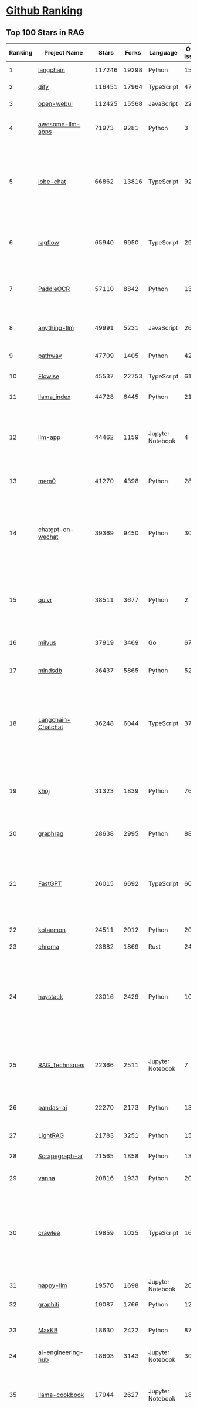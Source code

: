 [Github Ranking](../README.md)
==========

## Top 100 Stars in RAG

| Ranking | Project Name | Stars | Forks | Language | Open Issues | Description | Last Commit |
| ------- | ------------ | ----- | ----- | -------- | ----------- | ----------- | ----------- |
| 1 | [langchain](https://github.com/langchain-ai/langchain) | 117246 | 19298 | Python | 156 | 🦜🔗 Build context-aware reasoning applications | 2025-10-15T01:57:38Z |
| 2 | [dify](https://github.com/langgenius/dify) | 116451 | 17964 | TypeScript | 471 | Production-ready platform for agentic workflow development. | 2025-10-15T03:37:56Z |
| 3 | [open-webui](https://github.com/open-webui/open-webui) | 112425 | 15568 | JavaScript | 229 | User-friendly AI Interface (Supports Ollama, OpenAI API, ...) | 2025-10-15T00:06:56Z |
| 4 | [awesome-llm-apps](https://github.com/Shubhamsaboo/awesome-llm-apps) | 71973 | 9281 | Python | 3 | Collection of awesome LLM apps with AI Agents and RAG using OpenAI, Anthropic, Gemini and opensource models. | 2025-10-14T21:14:10Z |
| 5 | [lobe-chat](https://github.com/lobehub/lobe-chat) | 66862 | 13816 | TypeScript | 920 | 🤯 Lobe Chat - an open-source, modern design AI chat framework. Supports multiple AI providers (OpenAI / Claude 4 / Gemini / DeepSeek / Ollama / Qwen), Knowledge Base (file upload / RAG ), one click install MCP Marketplace and Artifacts / Thinking. One-click FREE deployment of your private AI Agent application. | 2025-10-15T03:39:24Z |
| 6 | [ragflow](https://github.com/infiniflow/ragflow) | 65940 | 6950 | TypeScript | 2903 | RAGFlow is a leading open-source Retrieval-Augmented Generation (RAG) engine that fuses cutting-edge RAG with Agent capabilities to create a superior context layer for LLMs | 2025-10-15T03:22:37Z |
| 7 | [PaddleOCR](https://github.com/PaddlePaddle/PaddleOCR) | 57110 | 8842 | Python | 130 | Turn any PDF or image document into structured data for your AI. A powerful, lightweight OCR toolkit that bridges the gap between images/PDFs and LLMs. Supports 80+ languages. | 2025-10-14T08:47:16Z |
| 8 | [anything-llm](https://github.com/Mintplex-Labs/anything-llm) | 49991 | 5231 | JavaScript | 262 | The all-in-one Desktop & Docker AI application with built-in RAG, AI agents, No-code agent builder, MCP compatibility,  and more. | 2025-10-15T01:21:28Z |
| 9 | [pathway](https://github.com/pathwaycom/pathway) | 47709 | 1405 | Python | 42 | Python ETL framework for stream processing, real-time analytics, LLM pipelines, and RAG. | 2025-10-14T05:09:22Z |
| 10 | [Flowise](https://github.com/FlowiseAI/Flowise) | 45537 | 22753 | TypeScript | 610 | Build AI Agents, Visually | 2025-10-14T11:24:51Z |
| 11 | [llama_index](https://github.com/run-llama/llama_index) | 44728 | 6445 | Python | 212 | LlamaIndex is the leading framework for building LLM-powered agents over your data. | 2025-10-14T21:42:28Z |
| 12 | [llm-app](https://github.com/pathwaycom/llm-app) | 44462 | 1159 | Jupyter Notebook | 4 | Ready-to-run cloud templates for RAG, AI pipelines, and enterprise search with live data. 🐳Docker-friendly.⚡Always in sync with Sharepoint, Google Drive, S3, Kafka, PostgreSQL, real-time data APIs, and more. | 2025-10-03T08:32:04Z |
| 13 | [mem0](https://github.com/mem0ai/mem0) | 41270 | 4398 | Python | 283 | Universal memory layer for AI Agents; Announcing OpenMemory MCP - local and secure memory management. | 2025-10-14T12:03:18Z |
| 14 | [chatgpt-on-wechat](https://github.com/zhayujie/chatgpt-on-wechat) | 39369 | 9450 | Python | 307 | 基于大模型搭建的聊天机器人，同时支持 微信公众号、企业微信应用、飞书、钉钉 等接入，可选择ChatGPT/Claude/DeepSeek/文心一言/讯飞星火/通义千问/ Gemini/GLM-4/Kimi/LinkAI，能处理文本、语音和图片，访问操作系统和互联网，支持基于自有知识库进行定制企业智能客服。 | 2025-08-08T02:47:49Z |
| 15 | [quivr](https://github.com/QuivrHQ/quivr) | 38511 | 3677 | Python | 2 | Opiniated RAG for integrating GenAI in your apps 🧠   Focus on your product rather than the RAG. Easy integration in existing products with customisation!  Any LLM: GPT4, Groq, Llama. Any Vectorstore: PGVector, Faiss. Any Files. Anyway you want.  | 2025-07-09T12:55:23Z |
| 16 | [milvus](https://github.com/milvus-io/milvus) | 37919 | 3469 | Go | 674 | Milvus is a high-performance, cloud-native vector database built for scalable vector ANN search | 2025-10-15T03:38:00Z |
| 17 | [mindsdb](https://github.com/mindsdb/mindsdb) | 36437 | 5865 | Python | 52 | AI Analytics and Knowledge Engine for RAG over large-scale, heterogeneous data. - The only MCP Server you'll ever need | 2025-10-14T16:23:32Z |
| 18 | [Langchain-Chatchat](https://github.com/chatchat-space/Langchain-Chatchat) | 36248 | 6044 | TypeScript | 37 | Langchain-Chatchat（原Langchain-ChatGLM）基于 Langchain 与 ChatGLM, Qwen 与 Llama 等语言模型的 RAG 与 Agent 应用 \| Langchain-Chatchat (formerly langchain-ChatGLM), local knowledge based LLM (like ChatGLM, Qwen and Llama) RAG and Agent app with langchain  | 2025-09-29T06:47:27Z |
| 19 | [khoj](https://github.com/khoj-ai/khoj) | 31323 | 1839 | Python | 76 | Your AI second brain. Self-hostable. Get answers from the web or your docs. Build custom agents, schedule automations, do deep research. Turn any online or local LLM into your personal, autonomous AI (gpt, claude, gemini, llama, qwen, mistral). Get started - free. | 2025-09-16T09:17:58Z |
| 20 | [graphrag](https://github.com/microsoft/graphrag) | 28638 | 2995 | Python | 88 | A modular graph-based Retrieval-Augmented Generation (RAG) system | 2025-10-14T20:55:34Z |
| 21 | [FastGPT](https://github.com/labring/FastGPT) | 26015 | 6692 | TypeScript | 601 | FastGPT is a knowledge-based platform built on the LLMs, offers a comprehensive suite of out-of-the-box capabilities such as data processing, RAG retrieval, and visual AI workflow orchestration, letting you easily develop and deploy complex question-answering systems without the need for extensive setup or configuration. | 2025-10-15T02:09:44Z |
| 22 | [kotaemon](https://github.com/Cinnamon/kotaemon) | 24511 | 2012 | Python | 202 | An open-source RAG-based tool for chatting with your documents. | 2025-07-04T11:31:58Z |
| 23 | [chroma](https://github.com/chroma-core/chroma) | 23882 | 1869 | Rust | 243 | Open-source search and retrieval database for AI applications. | 2025-10-14T23:44:33Z |
| 24 | [haystack](https://github.com/deepset-ai/haystack) | 23016 | 2429 | Python | 109 | AI orchestration framework to build customizable, production-ready LLM applications. Connect components (models, vector DBs, file converters) to pipelines or agents that can interact with your data. With advanced retrieval methods, it's best suited for building RAG, question answering, semantic search or conversational agent chatbots. | 2025-10-14T16:26:11Z |
| 25 | [RAG_Techniques](https://github.com/NirDiamant/RAG_Techniques) | 22366 | 2511 | Jupyter Notebook | 7 | This repository showcases various advanced techniques for Retrieval-Augmented Generation (RAG) systems. RAG systems combine information retrieval with generative models to provide accurate and contextually rich responses. | 2025-10-08T16:38:05Z |
| 26 | [pandas-ai](https://github.com/sinaptik-ai/pandas-ai) | 22270 | 2173 | Python | 13 | Chat with your database or your datalake (SQL, CSV, parquet). PandasAI makes data analysis conversational using LLMs and RAG. | 2025-10-13T08:25:24Z |
| 27 | [LightRAG](https://github.com/HKUDS/LightRAG) | 21783 | 3251 | Python | 155 | [EMNLP2025] "LightRAG: Simple and Fast Retrieval-Augmented Generation" | 2025-10-14T07:04:33Z |
| 28 | [Scrapegraph-ai](https://github.com/ScrapeGraphAI/Scrapegraph-ai) | 21565 | 1858 | Python | 13 | Python scraper based on AI | 2025-10-04T14:52:26Z |
| 29 | [vanna](https://github.com/vanna-ai/vanna) | 20816 | 1933 | Python | 206 | 🤖 Chat with your SQL database 📊. Accurate Text-to-SQL Generation via LLMs using RAG 🔄. | 2025-10-14T23:15:16Z |
| 30 | [crawlee](https://github.com/apify/crawlee) | 19859 | 1025 | TypeScript | 169 | Crawlee—A web scraping and browser automation library for Node.js to build reliable crawlers. In JavaScript and TypeScript. Extract data for AI, LLMs, RAG, or GPTs. Download HTML, PDF, JPG, PNG, and other files from websites. Works with Puppeteer, Playwright, Cheerio, JSDOM, and raw HTTP. Both headful and headless mode. With proxy rotation. | 2025-10-15T00:41:32Z |
| 31 | [happy-llm](https://github.com/datawhalechina/happy-llm) | 19576 | 1698 | Jupyter Notebook | 20 | 📚 从零开始的大语言模型原理与实践教程 | 2025-10-07T02:56:02Z |
| 32 | [graphiti](https://github.com/getzep/graphiti) | 19087 | 1766 | Python | 120 | Build Real-Time Knowledge Graphs for AI Agents | 2025-10-13T16:52:47Z |
| 33 | [MaxKB](https://github.com/1Panel-dev/MaxKB) | 18630 | 2422 | Python | 87 | 🔥 MaxKB is an open-source platform for building enterprise-grade agents.  MaxKB 是强大易用的开源企业级智能体平台。 | 2025-10-15T03:35:36Z |
| 34 | [ai-engineering-hub](https://github.com/patchy631/ai-engineering-hub) | 18603 | 3143 | Jupyter Notebook | 30 | In-depth tutorials on LLMs, RAGs and real-world AI agent applications. | 2025-10-09T13:12:00Z |
| 35 | [llama-cookbook](https://github.com/meta-llama/llama-cookbook) | 17944 | 2627 | Jupyter Notebook | 18 | Welcome to the Llama Cookbook! This is your go to guide for Building with Llama: Getting started with Inference, Fine-Tuning, RAG. We also show you how to solve end to end problems using Llama model family and using them on various provider services   | 2025-10-13T07:49:53Z |
| 36 | [coze-studio](https://github.com/coze-dev/coze-studio) | 17891 | 2468 | TypeScript | 325 | An AI agent development platform with all-in-one visual tools, simplifying agent creation, debugging, and deployment like never before. Coze your way to AI Agent creation. | 2025-10-14T14:05:33Z |
| 37 | [DB-GPT](https://github.com/eosphoros-ai/DB-GPT) | 17457 | 2434 | Python | 427 | AI Native Data App Development framework with AWEL(Agentic Workflow Expression Language) and Agents | 2025-10-15T02:23:38Z |
| 38 | [mastra](https://github.com/mastra-ai/mastra) | 17377 | 1177 | TypeScript | 253 | The TypeScript AI agent framework. ⚡ Assistants, RAG, observability. Supports any LLM: GPT-4, Claude, Gemini, Llama. | 2025-10-15T03:01:01Z |
| 39 | [DocsGPT](https://github.com/arc53/DocsGPT) | 17194 | 1880 | Python | 30 | Private AI platform for agents, assistants and enterprise search. Built-in Agent Builder, Deep research, Document analysis, Multi-model support, and API connectivity for agents. | 2025-10-14T15:52:31Z |
| 40 | [sim](https://github.com/simstudioai/sim) | 17023 | 2202 | TypeScript | 59 | Open-source platform to build and deploy AI agent workflows. | 2025-10-15T03:27:55Z |
| 41 | [eliza](https://github.com/elizaOS/eliza) | 16983 | 5349 | TypeScript | 81 | Autonomous agents for everyone | 2025-10-15T02:23:30Z |
| 42 | [RagaAI-Catalyst](https://github.com/raga-ai-hub/RagaAI-Catalyst) | 16027 | 3709 | Python | 10 | Python SDK for Agent AI Observability, Monitoring and Evaluation Framework. Includes features like agent, llm and tools tracing, debugging multi-agentic system, self-hosted dashboard and advanced analytics with timeline and execution graph view  | 2025-09-24T22:07:16Z |
| 43 | [12-factor-agents](https://github.com/humanlayer/12-factor-agents) | 15545 | 1174 | TypeScript | 10 | What are the principles we can use to build LLM-powered software that is actually good enough to put in the hands of production customers? | 2025-09-21T14:37:40Z |
| 44 | [onyx](https://github.com/onyx-dot-app/onyx) | 15491 | 2077 | Python | 90 | Open Source AI Platform - AI Chat with advanced features that works with every LLM | 2025-10-15T03:27:39Z |
| 45 | [opik](https://github.com/comet-ml/opik) | 14798 | 1093 | Python | 110 | Debug, evaluate, and monitor your LLM applications, RAG systems, and agentic workflows with comprehensive tracing, automated evaluations, and production-ready dashboards. | 2025-10-15T00:35:49Z |
| 46 | [llmware](https://github.com/llmware-ai/llmware) | 14443 | 2999 | Python | 65 | Unified framework for building enterprise RAG pipelines with small, specialized models | 2025-07-24T19:13:39Z |
| 47 | [LangBot](https://github.com/langbot-app/LangBot) | 13746 | 1117 | Python | 130 | 🤩 Easy-to-use global IM bot platform designed for LLM era / 简单易用的大模型即时通信机器人开发平台 ⚡️ Bots for QQ / QQ频道 / Discord / LINE / WeChat(微信, 企业微信)/ Telegram / 飞书 / 钉钉 / Slack 🧩 Integrated with ChatGPT(GPT), DeepSeek, Dify, n8n, Langflow, Claude, Google Gemini, xAI, PPIO, Ollama, 阿里云百炼, SiliconFlow, Qwen, Moonshot, SillyTraven, MCP etc. LLM & Agent & RAG | 2025-10-13T12:52:23Z |
| 48 | [WrenAI](https://github.com/Canner/WrenAI) | 12233 | 1247 | TypeScript | 230 | ⚡️ GenBI (Generative BI) queries any database in natural language, generates accurate SQL (Text-to-SQL), charts (Text-to-Chart), and AI-powered insights in seconds. | 2025-10-13T12:19:58Z |
| 49 | [Qwen-Agent](https://github.com/QwenLM/Qwen-Agent) | 11953 | 1087 | Python | 356 | Agent framework and applications built upon Qwen>=3.0, featuring Function Calling, MCP, Code Interpreter, RAG, Chrome extension, etc. | 2025-09-26T03:53:35Z |
| 50 | [txtai](https://github.com/neuml/txtai) | 11697 | 745 | Python | 9 | 💡 All-in-one open-source AI framework for semantic search, LLM orchestration and language model workflows | 2025-10-13T19:54:50Z |
| 51 | [ragas](https://github.com/explodinggradients/ragas) | 11086 | 1123 | Python | 375 | Supercharge Your LLM Application Evaluations 🚀 | 2025-10-14T16:21:37Z |
| 52 | [llm-universe](https://github.com/datawhalechina/llm-universe) | 10386 | 1089 | Jupyter Notebook | 3 | 本项目是一个面向小白开发者的大模型应用开发教程，在线阅读地址：https://datawhalechina.github.io/llm-universe/ | 2025-10-02T11:20:39Z |
| 53 | [memvid](https://github.com/Olow304/memvid) | 10020 | 833 | Python | 39 | Video-based AI memory library. Store millions of text chunks in MP4 files with lightning-fast semantic search. No database needed. | 2025-10-12T14:03:06Z |
| 54 | [orama](https://github.com/oramasearch/orama) | 9843 | 365 | TypeScript | 9 | 🌌  A complete search engine and RAG pipeline in your browser, server or edge network with support for full-text, vector, and hybrid search in less than 2kb. | 2025-10-13T04:12:08Z |
| 55 | [bisheng](https://github.com/dataelement/bisheng) | 9750 | 1596 | TypeScript | 95 | BISHENG is an open LLM devops platform for next generation Enterprise AI applications. Powerful and comprehensive features include: GenAI workflow, RAG, Agent, Unified model management, Evaluation, SFT, Dataset Management, Enterprise-level System Management, Observability and more. | 2025-10-14T16:15:27Z |
| 56 | [note-gen](https://github.com/codexu/note-gen) | 9684 | 668 | TypeScript | 101 | A cross-platform Markdown AI note-taking software. | 2025-10-15T02:36:32Z |
| 57 | [SurfSense](https://github.com/MODSetter/SurfSense) | 9654 | 760 | Python | 50 | Open Source Alternative to NotebookLM / Perplexity, connected to external sources such as Search Engines, Slack, Linear, Jira, ClickUp, Confluence, Notion, YouTube, GitHub, Discord and more. Join our discord: https://discord.gg/ejRNvftDp9 | 2025-10-15T00:07:42Z |
| 58 | [langchain4j](https://github.com/langchain4j/langchain4j) | 9277 | 1708 | Java | 504 | LangChain4j is an open-source Java library that simplifies the integration of LLMs into Java applications through a unified API, providing access to popular LLMs and vector databases. It makes implementing RAG, tool calling (including support for MCP), and agents easy. LangChain4j integrates seamlessly with various enterprise Java frameworks. | 2025-10-14T12:34:03Z |
| 59 | [claude-flow](https://github.com/ruvnet/claude-flow) | 8929 | 1184 | JavaScript | 236 | 🌊 The leading agent orchestration platform for Claude. Deploy intelligent multi-agent swarms, coordinate autonomous workflows, and build conversational AI systems. Features    enterprise-grade architecture, distributed swarm intelligence, RAG integration, and native Claude Code support via MCP protocol. Ranked #1 in agent-based frameworks. | 2025-10-13T22:13:52Z |
| 60 | [promptfoo](https://github.com/promptfoo/promptfoo) | 8703 | 731 | TypeScript | 194 | Test your prompts, agents, and RAGs. AI Red teaming, pentesting, and vulnerability scanning for LLMs. Compare performance of GPT, Claude, Gemini, Llama, and more. Simple declarative configs with command line and CI/CD integration. | 2025-10-15T02:04:47Z |
| 61 | [aichat](https://github.com/sigoden/aichat) | 8325 | 534 | Rust | 5 | All-in-one LLM CLI tool featuring Shell Assistant, Chat-REPL, RAG, AI Tools & Agents, with access to OpenAI, Claude, Gemini, Ollama, Groq, and more. | 2025-10-10T03:07:46Z |
| 62 | [reor](https://github.com/reorproject/reor) | 8304 | 506 | JavaScript | 110 | Private & local AI personal knowledge management app for high entropy people. | 2025-05-13T21:28:59Z |
| 63 | [RAG-Anything](https://github.com/HKUDS/RAG-Anything) | 8282 | 947 | Python | 78 | "RAG-Anything: All-in-One RAG Framework" | 2025-10-15T02:57:23Z |
| 64 | [KAG](https://github.com/OpenSPG/KAG) | 7980 | 597 | Python | 145 | KAG is a logical form-guided reasoning and retrieval framework based on OpenSPG engine and LLMs.  It is used to build logical reasoning and factual Q&A solutions for professional domain knowledge bases. It can effectively overcome the shortcomings of the traditional RAG vector similarity calculation model. | 2025-09-22T06:49:24Z |
| 65 | [paper-qa](https://github.com/Future-House/paper-qa) | 7760 | 778 | Python | 125 | High accuracy RAG for answering questions from scientific documents with citations | 2025-10-15T01:08:38Z |
| 66 | [cognee](https://github.com/topoteretes/cognee) | 7663 | 684 | Python | 16 | Memory for AI Agents in 6 lines of code | 2025-10-14T21:50:36Z |
| 67 | [Upsonic](https://github.com/Upsonic/Upsonic) | 7659 | 711 | Python | 52 | Agent Framework For Fintech | 2025-10-13T13:02:46Z |
| 68 | [Verba](https://github.com/weaviate/Verba) | 7381 | 822 | Python | 52 | Retrieval Augmented Generation (RAG) chatbot powered by Weaviate | 2025-07-14T11:24:41Z |
| 69 | [R2R](https://github.com/SciPhi-AI/R2R) | 7367 | 605 | Python | 100 | SoTA production-ready AI retrieval system. Agentic Retrieval-Augmented Generation (RAG) with a RESTful API. | 2025-08-17T17:40:05Z |
| 70 | [deep-searcher](https://github.com/zilliztech/deep-searcher) | 7038 | 680 | Python | 40 | Open Source Deep Research Alternative to Reason and Search on Private Data. Written in Python. | 2025-07-10T12:40:41Z |
| 71 | [crawlee-python](https://github.com/apify/crawlee-python) | 6889 | 492 | Python | 73 | Crawlee—A web scraping and browser automation library for Python to build reliable crawlers. Extract data for AI, LLMs, RAG, or GPTs. Download HTML, PDF, JPG, PNG, and other files from websites. Works with BeautifulSoup, Playwright, and raw HTTP. Both headful and headless mode. With proxy rotation. | 2025-10-14T14:45:00Z |
| 72 | [awesome-ai-apps](https://github.com/Arindam200/awesome-ai-apps) | 6708 | 809 | Python | 14 | A collection of projects showcasing RAG, agents, workflows, and other AI use cases | 2025-10-10T21:27:31Z |
| 73 | [postgresml](https://github.com/postgresml/postgresml) | 6592 | 345 | Rust | 81 | Postgres with GPUs for ML/AI apps. | 2025-07-01T12:26:02Z |
| 74 | [rags](https://github.com/run-llama/rags) | 6510 | 662 | Python | 29 | Build ChatGPT over your data, all with natural language | 2024-04-05T05:36:59Z |
| 75 | [WeKnora](https://github.com/Tencent/WeKnora) | 6453 | 734 | Go | 72 | LLM-powered framework for deep document understanding, semantic retrieval, and context-aware answers using RAG paradigm. | 2025-09-22T09:29:16Z |
| 76 | [vespa](https://github.com/vespa-engine/vespa) | 6408 | 662 | Java | 204 | AI + Data, online. https://vespa.ai | 2025-10-14T15:10:13Z |
| 77 | [awesome-LLM-resources](https://github.com/WangRongsheng/awesome-LLM-resources) | 6341 | 621 | None | 0 | 🧑‍🚀 全世界最好的LLM资料总结（语音视频生成、Agent、辅助编程、数据处理、模型训练、模型推理、o1 模型、MCP、小语言模型、视觉语言模型） \| Summary of the world's best LLM resources.  | 2025-10-14T08:18:41Z |
| 78 | [LaVague](https://github.com/lavague-ai/LaVague) | 6184 | 571 | Python | 92 | Large Action Model framework to develop AI Web Agents | 2025-01-21T13:41:48Z |
| 79 | [rag-from-scratch](https://github.com/langchain-ai/rag-from-scratch) | 5677 | 1518 | Jupyter Notebook | 20 | None | 2025-06-26T03:16:10Z |
| 80 | [pyspur](https://github.com/PySpur-Dev/pyspur) | 5540 | 412 | TypeScript | 26 | A visual playground for agentic workflows: Iterate over your agents 10x faster | 2025-07-20T19:18:16Z |
| 81 | [obsidian-copilot](https://github.com/logancyang/obsidian-copilot) | 5461 | 461 | TypeScript | 258 | THE Copilot in Obsidian | 2025-10-14T12:29:09Z |
| 82 | [pgai](https://github.com/timescale/pgai) | 5409 | 282 | PLpgSQL | 19 | A suite of tools to develop RAG, semantic search, and other AI applications more easily with PostgreSQL | 2025-10-14T15:15:15Z |
| 83 | [TaskingAI](https://github.com/TaskingAI/TaskingAI) | 5331 | 354 | Python | 27 | The open source platform for AI-native application development. | 2024-12-02T22:18:38Z |
| 84 | [superduper](https://github.com/superduper-io/superduper) | 5220 | 530 | Python | 26 | Superduper: End-to-end framework for building custom AI applications and agents. | 2025-09-01T15:20:18Z |
| 85 | [sparrow](https://github.com/katanaml/sparrow) | 5012 | 500 | Python | 1 | Structured data extraction and instruction calling with ML, LLM and Vision LLM | 2025-10-13T09:59:04Z |
| 86 | [potpie](https://github.com/potpie-ai/potpie) | 4971 | 471 | Python | 42 | Prompt-To-Agent : Create custom engineering agents for your codebase | 2025-10-14T11:58:42Z |
| 87 | [trafilatura](https://github.com/adbar/trafilatura) | 4797 | 321 | Python | 81 | Python & Command-line tool to gather text and metadata on the Web: Crawling, scraping, extraction, output as CSV, JSON, HTML, MD, TXT, XML | 2025-09-12T13:24:16Z |
| 88 | [refly](https://github.com/refly-ai/refly) | 4733 | 418 | TypeScript | 83 | The Open-Source Agentic Workspace for Human-AI Collaboration. | 2025-10-15T03:01:12Z |
| 89 | [genkit](https://github.com/firebase/genkit) | 4704 | 522 | TypeScript | 545 | Open-source framework for building AI-powered apps in JavaScript, Go, and Python, built and used in production by Google | 2025-10-14T23:53:05Z |
| 90 | [eko](https://github.com/FellouAI/eko) | 4666 | 410 | TypeScript | 2 | Eko (Eko Keeps Operating) - Build Production-ready Agentic Workflow with Natural Language - eko.fellou.ai | 2025-10-14T12:58:19Z |
| 91 | [LLMForEverybody](https://github.com/luhengshiwo/LLMForEverybody) | 4489 | 441 | Jupyter Notebook | 2 | 每个人都能看懂的大模型知识分享，LLMs春/秋招大模型面试前必看，让你和面试官侃侃而谈 | 2025-10-13T07:02:32Z |
| 92 | [AutoRAG](https://github.com/Marker-Inc-Korea/AutoRAG) | 4353 | 349 | Python | 127 | AutoRAG: An Open-Source Framework for Retrieval-Augmented Generation (RAG) Evaluation & Optimization with AutoML-Style Automation | 2025-10-13T05:33:43Z |
| 93 | [ragapp](https://github.com/ragapp/ragapp) | 4341 | 483 | TypeScript | 51 | The easiest way to use Agentic RAG in any enterprise | 2025-01-22T14:23:25Z |
| 94 | [LLM-Engineers-Handbook](https://github.com/PacktPublishing/LLM-Engineers-Handbook) | 4277 | 986 | Python | 19 | The LLM's practical guide: From the fundamentals to deploying advanced LLM and RAG apps to AWS using LLMOps best practices | 2025-03-08T15:54:34Z |
| 95 | [cognita](https://github.com/truefoundry/cognita) | 4262 | 359 | Python | 14 | RAG (Retrieval Augmented Generation) Framework for building modular, open source applications for production by TrueFoundry  | 2025-09-01T03:04:49Z |
| 96 | [airweave](https://github.com/airweave-ai/airweave) | 4239 | 522 | Python | 12 | Airweave lets agents search any app | 2025-10-14T17:53:21Z |
| 97 | [llm-twin-course](https://github.com/decodingai-magazine/llm-twin-course) | 4180 | 698 | Python | 4 | 🤖 𝗟𝗲𝗮𝗿𝗻 for 𝗳𝗿𝗲𝗲 how to 𝗯𝘂𝗶𝗹𝗱 an end-to-end 𝗽𝗿𝗼𝗱𝘂𝗰𝘁𝗶𝗼𝗻-𝗿𝗲𝗮𝗱𝘆 𝗟𝗟𝗠 & 𝗥𝗔𝗚 𝘀𝘆𝘀𝘁𝗲𝗺 using 𝗟𝗟𝗠𝗢𝗽𝘀 best practices: ~ 𝘴𝘰𝘶𝘳𝘤𝘦 𝘤𝘰𝘥𝘦 + 12 𝘩𝘢𝘯𝘥𝘴-𝘰𝘯 𝘭𝘦𝘴𝘴𝘰𝘯𝘴 | 2025-04-26T14:11:47Z |
| 98 | [ruoyi-ai](https://github.com/ageerle/ruoyi-ai) | 4150 | 1019 | Java | 29 | RuoYi AI 是一个全栈式 AI 开发平台，旨在帮助开发者快速构建和部署个性化的 AI 应用。 | 2025-10-13T06:58:01Z |
| 99 | [casibase](https://github.com/casibase/casibase) | 4126 | 491 | Go | 43 | ⚡️AI Cloud OS: Open-source enterprise-level AI knowledge base and MCP (model-context-protocol)/A2A (agent-to-agent) management platform with admin UI, user management and Single-Sign-On⚡️, supports ChatGPT, Claude, Llama, Ollama, HuggingFace, etc., chat bot demo: https://ai.casibase.com, admin UI demo: https://ai-admin.casibase.com | 2025-10-15T03:37:15Z |
| 100 | [infinity](https://github.com/infiniflow/infinity) | 4121 | 389 | C++ | 125 | The AI-native database built for LLM applications, providing incredibly fast hybrid search of dense vector, sparse vector, tensor (multi-vector), and full-text. | 2025-10-14T13:11:47Z |

